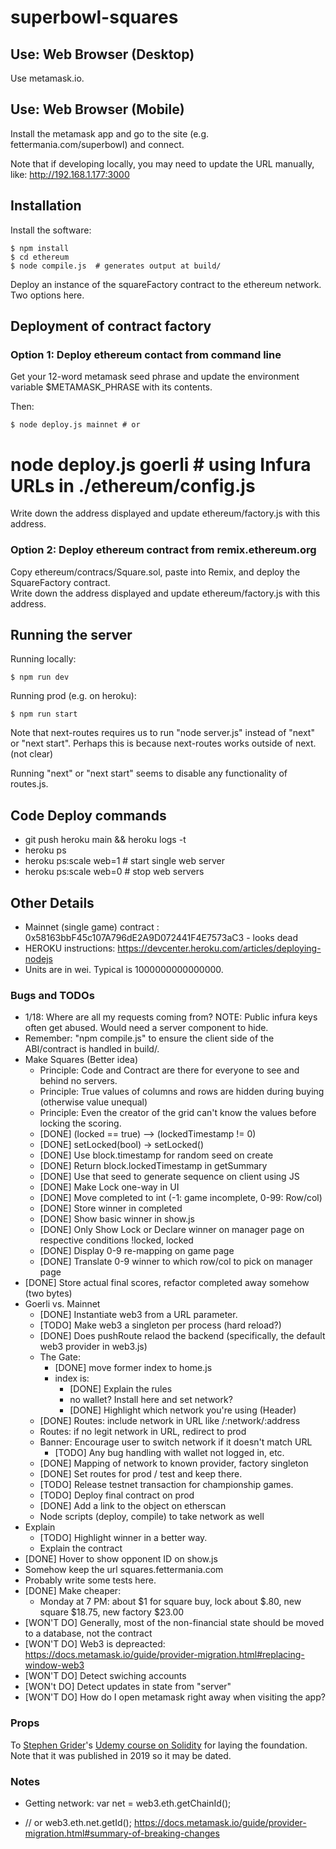 # superbowl-squares

## Use: Web Browser (Desktop)

Use metamask.io.

## Use: Web Browser (Mobile)

Install the metamask app and go to the site (e.g. fettermania.com/superbowl) and connect.

Note that if developing locally, you may need to update the URL manually, like:
http://192.168.1.177:3000

## Installation

Install the software:

	$ npm install
	$ cd ethereum
	$ node compile.js  # generates output at build/
 
Deploy an instance of the squareFactory contract to the ethereum network.  Two options here.

## Deployment of contract factory


### Option 1: Deploy ethereum contact from command line

Get your 12-word metamask seed phrase and update the environment 
variable $METAMASK_PHRASE with its contents.  

Then: 

	$ node deploy.js mainnet # or
  # node deploy.js goerli # using Infura URLs in ./ethereum/config.js

Write down the address displayed and update ethereum/factory.js with this address.

### Option 2: Deploy ethereum contract from remix.ethereum.org

Copy ethereum/contracs/Square.sol, paste into Remix, and deploy the SquareFactory contract.  
Write down the address displayed and update ethereum/factory.js with this address.


## Running the server

Running locally:

    $ npm run dev

Running prod (e.g. on heroku):

    $ npm run start

Note that next-routes requires us to run "node server.js" instead of "next" or "next start".
Perhaps this is because next-routes works outside of next. (not clear)

Running "next" or "next start" seems to disable any functionality of routes.js.

## Code Deploy commands

- git push heroku main && heroku logs -t
- heroku ps
- heroku ps:scale web=1 # start single web server
- heroku ps:scale web=0 # stop web servers

## Other Details
- Mainnet (single game) contract : 0x58163bbF45c107A796dE2A9D072441F4E7573aC3  - looks dead
- HEROKU instructions: https://devcenter.heroku.com/articles/deploying-nodejs
- Units are in wei.  Typical is 1000000000000000.

### Bugs and TODOs
- 1/18: Where are all my requests coming from?  NOTE: Public infura keys often get abused.   Would need a server component to hide.
- Remember: "npm compile.js" to ensure the client side of the ABI/contract is handled in build/.
- Make Squares (Better idea)
  - Principle: Code and Contract are there for everyone to see and behind no servers.
  - Principle: True values of columns and rows are hidden during buying (otherwise value unequal)
  - Principle: Even the creator of the grid can't know the values before locking the scoring.
  - [DONE] (locked == true) --> (lockedTimestamp != 0)
  - [DONE] setLocked(bool) -> setLocked()
  - [DONE] Use block.timestamp for  random seed on create
  - [DONE] Return block.lockedTimestamp  in getSummary
  - [DONE] Use that seed to generate sequence on client using JS
  - [DONE] Make Lock one-way in UI
  - [DONE] Move completed to int (-1: game incomplete, 0-99: Row/col)
  - [DONE] Store winner in completed
  - [DONE] Show basic winner in show.js
  - [DONE] Only Show Lock or Declare winner on manager page on respective conditions !locked, locked
  - [DONE] Display 0-9 re-mapping on game page
  - [DONE] Translate 0-9 winner to which row/col to pick on manager page
- [DONE] Store actual final scores, refactor completed away somehow (two bytes)
- Goerli vs. Mainnet
  - [DONE] Instantiate web3 from a URL parameter.
  - [TODO] Make web3 a singleton per process (hard reload?)
  - [DONE] Does pushRoute relaod the backend (specifically, the default web3 provider in web3.js)
  - The Gate:
     - [DONE] move former index to home.js
     - index is: 
        - [DONE] Explain the rules
        - no wallet?  Install here and set network?
        - [DONE] Highlight which network you're using (Header)
  - [DONE] Routes: include network in URL like /:network/:address
  - Routes: if no legit network in URL, redirect to prod 
  - Banner: Encourage user to switch network if it doesn't match URL
    - [TODO] Any bug handling with wallet not logged in, etc.
  - [DONE] Mapping of network  to known provider, factory singleton 
  - [DONE] Set routes for prod / test and keep there.
  - [TODO] Release testnet transaction for championship games.
  - [TODO] Deploy final contract on prod
  - [DONE] Add a link to the object on etherscan
  - Node scripts  (deploy, compile) to take network as well
- Explain
  - [TODO] Highlight winner in a better way.
  - Explain the contract
- [DONE] Hover to show opponent ID on show.js
- Somehow keep the url squares.fettermania.com
- Probably write some tests here.
- [DONE] Make cheaper:
  - Monday at 7 PM: about $1 for square buy, lock about $.80, new square $18.75, new factory $23.00
- [WON'T DO] Generally, most of the non-financial state should be moved to a database, not the contract
- [WON'T DO] Web3 is depreacted: https://docs.metamask.io/guide/provider-migration.html#replacing-window-web3
- [WON'T DO] Detect swiching accounts
- [WON't DO] Detect updates in state from "server" 
- [WON'T DO] How do I open metamask right away when visiting the app?

### Props

To <a href="https://github.com/StephenGrider/">Stephen Grider</a>'s <a href="https://www.udemy.com/course-dashboard-redirect/?course_id=1466612">Udemy course on Solidity</a> for laying the foundation.  Note that it was published in 2019 so it may be dated.


### Notes

- Getting network:
 var net =  web3.eth.getChainId();
+  // or web3.eth.net.getId();
https://docs.metamask.io/guide/provider-migration.html#summary-of-breaking-changes